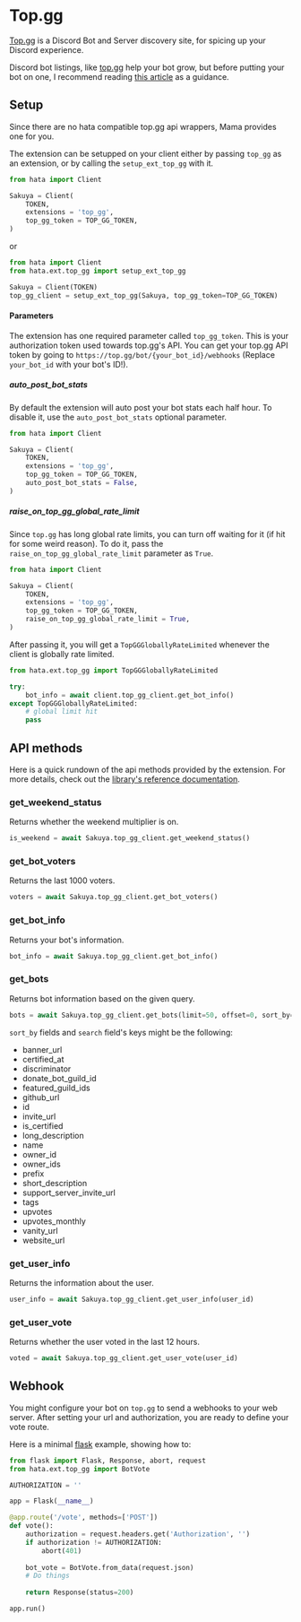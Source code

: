 # Top.gg

[Top.gg](https://top.gg) is a Discord Bot and Server discovery site, for spicing up your Discord experience.

Discord bot listings, like [top.gg](https://top.gg) help your bot grow, but before putting your bot on one, I recommend
reading [this article](https://github.com/RikuDaDev/Organic-Growth) as a guidance.

## Setup

Since there are no hata compatible top.gg api wrappers, Mama provides one for you.

The extension can be setupped on your client either by passing `top_gg` as an extension, or by calling the
`setup_ext_top_gg` with it.

```py
from hata import Client

Sakuya = Client(
    TOKEN,
    extensions = 'top_gg',
    top_gg_token = TOP_GG_TOKEN,
)
```
or
```py
from hata import Client
from hata.ext.top_gg import setup_ext_top_gg

Sakuya = Client(TOKEN)
top_gg_client = setup_ext_top_gg(Sakuya, top_gg_token=TOP_GG_TOKEN)
```

#### Parameters

The extension has one required parameter called `top_gg_token`. This is your authorization token used towards top.gg's
API. You can get your top.gg API token by going to `https://top.gg/bot/{your_bot_id}/webhooks`
(Replace `your_bot_id` with your bot's ID!).

##### auto_post_bot_stats

By default the extension will auto post your bot stats each half hour. To disable it, use the `auto_post_bot_stats`
optional parameter.

```py
from hata import Client

Sakuya = Client(
    TOKEN,
    extensions = 'top_gg',
    top_gg_token = TOP_GG_TOKEN,
    auto_post_bot_stats = False,
)
```

##### raise_on_top_gg_global_rate_limit

Since `top.gg` has long global rate limits, you can turn off waiting for it (if hit for some weird reason). To do it,
pass the `raise_on_top_gg_global_rate_limit` parameter as `True`.

```py
from hata import Client

Sakuya = Client(
    TOKEN,
    extensions = 'top_gg',
    top_gg_token = TOP_GG_TOKEN,
    raise_on_top_gg_global_rate_limit = True,
)
```

After passing it, you will get a ``TopGGGloballyRateLimited`` whenever the client is globally rate limited.
```py
from hata.ext.top_gg import TopGGGloballyRateLimited

try:
    bot_info = await client.top_gg_client.get_bot_info()
except TopGGGloballyRateLimited:
    # global limit hit
    pass
```

## API methods

Here is a quick rundown of the api methods provided by the extension. For more details, check out the
[library's reference documentation](https://www.astil.dev/project/hata/docs/hata/ext/top_gg/client/TopGGClient).

### get_weekend_status

Returns whether the weekend multiplier is on.

```py
is_weekend = await Sakuya.top_gg_client.get_weekend_status()
```

### get_bot_voters

Returns the last 1000 voters.

```py
voters = await Sakuya.top_gg_client.get_bot_voters()
```

### get_bot_info

Returns your bot's information.

```py
bot_info = await Sakuya.top_gg_client.get_bot_info()
```

### get_bots

Returns bot information based on the given query.

```py
bots = await Sakuya.top_gg_client.get_bots(limit=50, offset=0, sort_by=None, search=None)
```

`sort_by` fields and `search` field's keys might be the following:

- banner_url
- certified_at
- discriminator
- donate_bot_guild_id
- featured_guild_ids
- github_url
- id
- invite_url
- is_certified
- long_description
- name
- owner_id
- owner_ids
- prefix
- short_description
- support_server_invite_url
- tags
- upvotes
- upvotes_monthly
- vanity_url
- website_url

### get_user_info

Returns the information about the user.

```py
user_info = await Sakuya.top_gg_client.get_user_info(user_id)
```

### get_user_vote

Returns whether the user voted in the last 12 hours.

```py
voted = await Sakuya.top_gg_client.get_user_vote(user_id)
```

## Webhook

You might configure your bot on `top.gg` to send a webhooks to your web server. After setting your url and
authorization, you are ready to define your vote route.

Here is a minimal [flask](https://flask.palletsprojects.com/en/2.0.x/) example, showing how to:

```py
from flask import Flask, Response, abort, request
from hata.ext.top_gg import BotVote

AUTHORIZATION = ''

app = Flask(__name__)

@app.route('/vote', methods=['POST'])
def vote():
    authorization = request.headers.get('Authorization', '')
    if authorization != AUTHORIZATION:
        abort(401)
    
    bot_vote = BotVote.from_data(request.json)
    # Do things
    
    return Response(status=200)

app.run()
```

